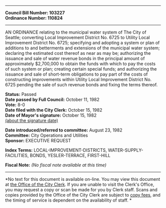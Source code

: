 * * * * *  
  
**Council Bill Number: [](#h0)[](#h2)103227**   
**Ordinance Number: 110824**  
  
* * * * *  
  
AN ORDINANCE relating to the municipal water system of The City of Seattle; converting Local Improvement District No. 6725 to Utility Local Improvement District No. 6725; specifying and adopting a system or plan of additions to and betterments and extensions of the municipal water system; declaring the estimated cost thereof as near as may be; authorizing the issuance and sale of water revenue bonds in the principal amount of approximately $2,700,000 to obtain the funds with which to pay the costs of such system or plan; creating certain special funds; and authorizing the issuance and sale of short-term obligations to pay part of the costs of constructing improvements within Utility Local Improvement District No. 6725 pending the sale of such revenue bonds and fixing the terms thereof.  
  
**Status:** Passed   
**Date passed by Full Council:** October 11, 1982   
**Vote:** 8-0   
**Date filed with the City Clerk:** October 15, 1982   
**Date of Mayor's signature:** October 15, 1982   
[(about the signature date)](/~public/approvaldate.htm)   
  
  
**Date introduced/referred to committee:** August 23, 1982   
**Committee:** City Operations and Utilities   
**Sponsor:** EXECUTIVE REQUEST   
  
**Index Terms:** LOCAL-IMPROVEMENT-DISTRICTS, WATER-SUPPLY-FACILITIES, BONDS, YESLER-TERRACE, FIRST-HILL  
  
**Fiscal Note:** *(No fiscal note available at this time)*  
  
* * * * *  
  
*No text for this document is available on-line. You may view this document at [the Office of the City Clerk](http://www.seattle.gov/leg/clerk/contactUs.htm). If you are unable to visit the Clerk's Office, you may request a copy or scan be made for you by Clerk staff. Scans and copies provided by the Office of the City Clerk are subject to [copy fees](http://clerk.seattle.gov/~public/clerkfees.htm), and the timing of service is dependent on the availability of staff. *  
  
  
